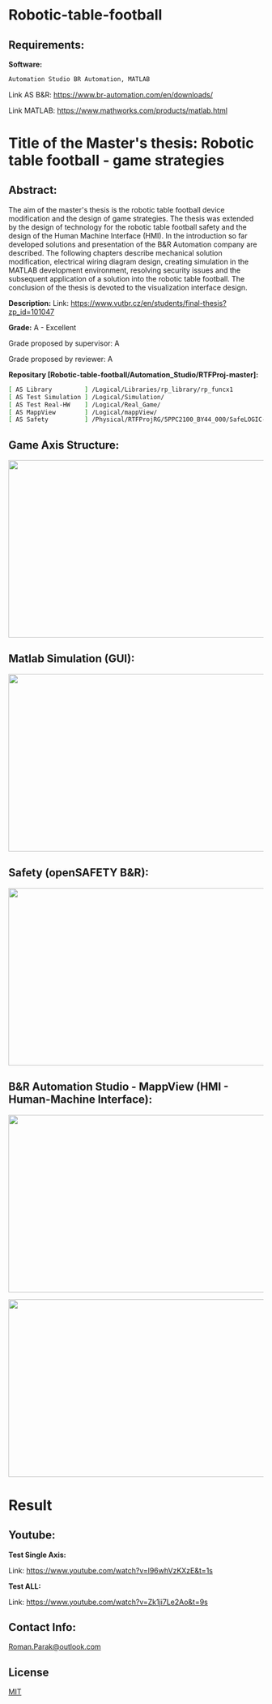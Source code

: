 # Robotic-table-football

## Requirements:

**Software:**
```bash
Automation Studio BR Automation, MATLAB
```

Link AS B&R: https://www.br-automation.com/en/downloads/ 

Link MATLAB: https://www.mathworks.com/products/matlab.html

# Title of the Master's thesis: Robotic table football - game strategies

## Abstract:

The aim of the master's thesis is the robotic table football device modification and the design of game strategies. The thesis was extended by the design of technology for the robotic table football safety and the design of the Human Machine Interface (HMI). In the introduction so far developed solutions and presentation of the B&R Automation company are described. The following chapters describe mechanical solution modification, electrical wiring diagram design, creating simulation in the MATLAB development environment, resolving security issues and the subsequent application of a solution into the robotic table football. The conclusion of the thesis is devoted to the visualization interface design.

**Description:**
Link: https://www.vutbr.cz/en/students/final-thesis?zp_id=101047

**Grade:**
A - Excellent

Grade proposed by supervisor: A

Grade proposed by reviewer: A

**Repositary [Robotic-table-football/Automation_Studio/RTFProj-master]:**

```bash
[ AS Library         ] /Logical/Libraries/rp_library/rp_funcx1
[ AS Test Simulation ] /Logical/Simulation/
[ AS Test Real-HW    ] /Logical/Real_Game/
[ AS MappView        ] /Logical/mappView/
[ AS Safety          ] /Physical/RTFProjRG/5PPC2100_BY44_000/SafeLOGIC-1.swt
```
## Game Axis Structure:

<p align="right">
<img src="https://github.com/rparak/Robotic-table-football/blob/master/images/axis_structure_fig.png" width="700" height="350">
</p>

## Matlab Simulation (GUI):

<p align="right">
<img src="https://github.com/rparak/Robotic-table-football/blob/master/images/matlab_sim_fig.png" width="700" height="350">
</p>

## Safety (openSAFETY B&R):

<p align="right">
<img src="https://github.com/rparak/Robotic-table-football/blob/master/images/safety_fig.png" width="700" height="350">
</p>

## B&R Automation Studio - MappView (HMI - Human-Machine Interface):

<p align="right">
<img src="https://github.com/rparak/Robotic-table-football/blob/master/images/mv_1_fig.png" width="700" height="350">
</p>

<p align="right">
<img src="https://github.com/rparak/Robotic-table-football/blob/master/images/mv_2_fig.png" width="700" height="350">
</p>

# Result

## Youtube:

**Test Single Axis:**

Link: https://www.youtube.com/watch?v=l96whVzKXzE&t=1s

**Test ALL:**

Link: https://www.youtube.com/watch?v=Zk1ji7Le2Ao&t=9s

## Contact Info:
Roman.Parak@outlook.com

## License
[MIT](https://choosealicense.com/licenses/mit/)
